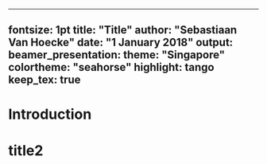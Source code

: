<!-- pandoc presentation.md -t beamer -o presentation.pdf && open with mupdf press W --> 

---
fontsize: 1pt
title: "Title"
author: "Sebastiaan Van Hoecke"
date: "1 January 2018"
output:
beamer_presentation:
theme: "Singapore"
colortheme: "seahorse"
highlight: tango
keep_tex: true
---

# Introduction


# title2
